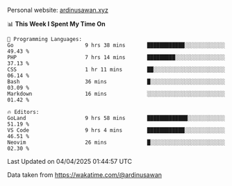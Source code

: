 Personal website: [ardinusawan.xyz](https://ardinusawan.xyz)

<!--START_SECTION:waka-->
📊 **This Week I Spent My Time On** 

```text
💬 Programming Languages: 
Go                       9 hrs 38 mins       ████████████░░░░░░░░░░░░░   49.43 % 
PHP                      7 hrs 14 mins       █████████░░░░░░░░░░░░░░░░   37.13 % 
CSS                      1 hr 11 mins        ██░░░░░░░░░░░░░░░░░░░░░░░   06.14 % 
Bash                     36 mins             █░░░░░░░░░░░░░░░░░░░░░░░░   03.09 % 
Markdown                 16 mins             ░░░░░░░░░░░░░░░░░░░░░░░░░   01.42 % 

🔥 Editors: 
GoLand                   9 hrs 58 mins       █████████████░░░░░░░░░░░░   51.19 % 
VS Code                  9 hrs 4 mins        ████████████░░░░░░░░░░░░░   46.51 % 
Neovim                   26 mins             █░░░░░░░░░░░░░░░░░░░░░░░░   02.30 % 
```


 Last Updated on 04/04/2025 01:44:57 UTC
<!--END_SECTION:waka-->
Data taken from https://wakatime.com/@ardinusawan
